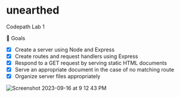 # unearthed
Codepath Lab 1

🎯 Goals

- [x] Create a server using Node and Express
- [x] Create routes and request handlers using Express
- [x] Respond to a GET request by serving static HTML documents
- [x] Serve an appropriate document in the case of no matching route
- [x] Organize server files appropriately

![Screenshot 2023-09-16 at 9 12 43 PM](https://github.com/priscillalynn/unearthed/assets/85073401/22bfcc4c-713f-444b-8968-3c1761c6b25b)
